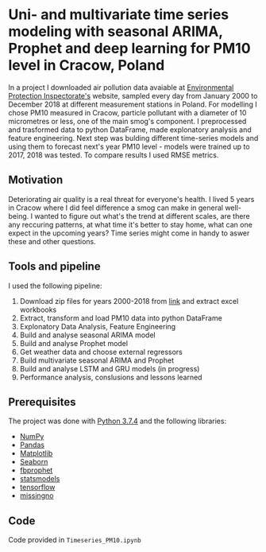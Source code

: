 # Uni- and multivariate time series modeling with seasonal ARIMA, Prophet and deep learning for PM10 level in Cracow, Poland

In a project I downloaded air pollution data avaiable at [Environmental Protection Inspectorate's](http://powietrze.gios.gov.pl/pjp/archives#) website, sampled every day from January 2000 to December 2018 at different measurement stations in Poland. For modelling I chose PM10 measured in Cracow, particle pollutant with a diameter of 10 micrometres or less, one of the main smog's component. I preprocessed and trasformed data to python DataFrame, made explonatory analysis and feature engineering. Next step was bulding different time-series models and using them to forecast next's year PM10 level - models were trained up to 2017, 2018 was tested. To compare results I used RMSE metrics. 

## Motivation 

Deteriorating air quality is a real threat for everyone's health. I lived 5 years in Cracow where I did feel difference a smog can make in general well-being. I wanted to figure out what's the trend at different scales, are there any reccuring patterns, at what time it's better to stay home, what can one expect in the upcoming years? Time series might come in handy to aswer these and other questions. 

## Tools and pipeline 

I used the following pipeline:

1.	Download zip files for years 2000-2018 from [link](http://powietrze.gios.gov.pl/pjp/archives#) and extract excel workbooks
2.	Extract, transform and load PM10 data into python DataFrame
3.	Explonatory Data Analysis, Feature Engineering
4.	Build and analyse seasonal ARIMA model
5.	Build and analyse Prophet model
6.  Get weather data and choose external regressors
7.  Build multivariate seasonal ARIMA and Prophet
8.	Build and analyse LSTM and GRU models (in progress)
9.	Performance analysis, conslusions and lessons learned

## Prerequisites

The project was done with [Python 3.7.4](https://www.python.org/downloads/release/python-374/) and the following libraries:

- [NumPy](http://www.numpy.org/)
- [Pandas](http://pandas.pydata.org)
- [Matplotlib](http://matplotlib.org/)
- [Seaborn](https://seaborn.pydata.org/)
- [fbprophet](https://pypi.org/project/fbprophet/)
- [statsmodels](https://pypi.org/project/statsmodels/)
- [tensorflow](https://pypi.org/project/tensorflow/)
- [missingno](https://pypi.org/project/missingno/)

## Code

Code provided in `Timeseries_PM10.ipynb`
